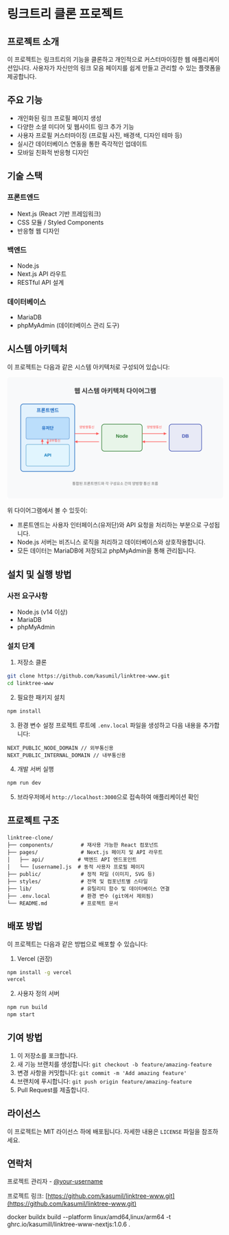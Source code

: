 # 링크트리 클론 프로젝트

## 프로젝트 소개

이 프로젝트는 링크트리의 기능을 클론하고 개인적으로 커스터마이징한 웹 애플리케이션입니다. 사용자가 자신만의 링크 모음 페이지를 쉽게 만들고 관리할 수 있는 플랫폼을 제공합니다.

## 주요 기능

- 개인화된 링크 프로필 페이지 생성
- 다양한 소셜 미디어 및 웹사이트 링크 추가 기능
- 사용자 프로필 커스터마이징 (프로필 사진, 배경색, 디자인 테마 등)
- 실시간 데이터베이스 연동을 통한 즉각적인 업데이트
- 모바일 친화적 반응형 디자인

## 기술 스택

### 프론트엔드

- Next.js (React 기반 프레임워크)
- CSS 모듈 / Styled Components
- 반응형 웹 디자인

### 백엔드

- Node.js
- Next.js API 라우트
- RESTful API 설계

### 데이터베이스

- MariaDB
- phpMyAdmin (데이터베이스 관리 도구)

## 시스템 아키텍처

이 프로젝트는 다음과 같은 시스템 아키텍처로 구성되어 있습니다:

![시스템 아키텍처 다이어그램](/public/system_architecture.svg)

위 다이어그램에서 볼 수 있듯이:

- 프론트엔드는 사용자 인터페이스(유저단)와 API 요청을 처리하는 부분으로 구성됩니다.
- Node.js 서버는 비즈니스 로직을 처리하고 데이터베이스와 상호작용합니다.
- 모든 데이터는 MariaDB에 저장되고 phpMyAdmin을 통해 관리됩니다.

## 설치 및 실행 방법

### 사전 요구사항

- Node.js (v14 이상)
- MariaDB
- phpMyAdmin

### 설치 단계

1. 저장소 클론

```bash
git clone https://github.com/kasumil/linktree-www.git
cd linktree-www
```

2. 필요한 패키지 설치

```bash
npm install
```

3. 환경 변수 설정
   프로젝트 루트에 `.env.local` 파일을 생성하고 다음 내용을 추가합니다:

```
NEXT_PUBLIC_NODE_DOMAIN // 외부통신용
NEXT_PUBLIC_INTERNAL_DOMAIN // 내부통신용
```

4. 개발 서버 실행

```bash
npm run dev
```

5. 브라우저에서 `http://localhost:3000`으로 접속하여 애플리케이션 확인

## 프로젝트 구조

```
linktree-clone/
├── components/         # 재사용 가능한 React 컴포넌트
├── pages/              # Next.js 페이지 및 API 라우트
│   ├── api/           # 백엔드 API 엔드포인트
│   └── [username].js  # 동적 사용자 프로필 페이지
├── public/             # 정적 파일 (이미지, SVG 등)
├── styles/             # 전역 및 컴포넌트별 스타일
├── lib/                # 유틸리티 함수 및 데이터베이스 연결
├── .env.local          # 환경 변수 (git에서 제외됨)
└── README.md           # 프로젝트 문서
```

## 배포 방법

이 프로젝트는 다음과 같은 방법으로 배포할 수 있습니다:

1. Vercel (권장)

```bash
npm install -g vercel
vercel
```

2. 사용자 정의 서버

```bash
npm run build
npm start
```

## 기여 방법

1. 이 저장소를 포크합니다.
2. 새 기능 브랜치를 생성합니다: `git checkout -b feature/amazing-feature`
3. 변경 사항을 커밋합니다: `git commit -m 'Add amazing feature'`
4. 브랜치에 푸시합니다: `git push origin feature/amazing-feature`
5. Pull Request를 제출합니다.

## 라이선스

이 프로젝트는 MIT 라이선스 하에 배포됩니다. 자세한 내용은 `LICENSE` 파일을 참조하세요.

## 연락처

프로젝트 관리자 - [@your-username](https://github.com/kasumil/linktree-www.git)

프로젝트 링크: [https://github.com/kasumil/linktree-www.git](https://github.com/kasumil/linktree-www.git)

docker buildx build --platform linux/amd64,linux/arm64 -t ghrc.io/kasumill/linktree-www-nextjs:1.0.6 .

